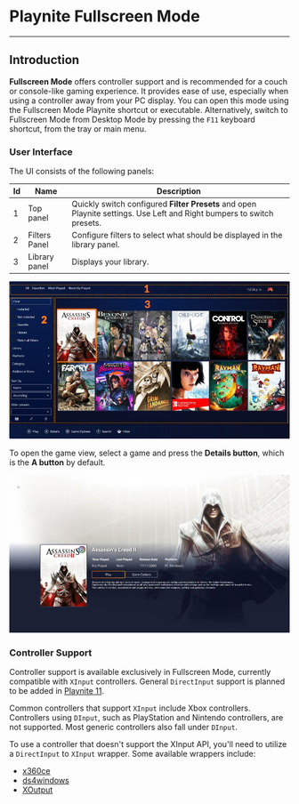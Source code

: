 # Playnite Fullscreen Mode
---------------------

## Introduction

**Fullscreen Mode** offers controller support and is recommended for a couch or console-like gaming experience. It provides ease of use, especially when using a controller away from your PC display. You can open this mode using the Fullscreen Mode Playnite shortcut or executable. Alternatively, switch to Fullscreen Mode from Desktop Mode by pressing the `F11` keyboard shortcut, from the tray or main menu.

### User Interface


The UI consists of the following panels:

| Id  | Name          | Description                                                                                                            |
| --- | ------------- | ---------------------------------------------------------------------------------------------------------------------- |
| 1   | Top panel     | Quickly switch configured **Filter Presets** and open Playnite settings. Use Left and Right bumpers to switch presets. |
| 2   | Filters Panel | Configure filters to select what should be displayed in the library panel.                                             |
| 3   | Library panel | Displays your library.                                                                                                 |
![Playnite Fullscreen Mode](images/playniteFullscreenMode_UI.jpg)

To open the game view, select a game and press the **Details button**, which is the **A button** by default.

![Game View](images/playniteFullscreenMode_GameDetails.jpg)

### Controller Support

Controller support is available exclusively in Fullscreen Mode, currently compatible with `XInput` controllers. General `DirectInput` support is planned to be added in [Playnite 11](https://github.com/JosefNemec/Playnite/issues/684).

Common controllers that support `XInput` include Xbox controllers. Controllers using `DInput`, such as PlayStation and Nintendo controllers, are not supported. Most generic controllers also fall under `DInput`.

To use a controller that doesn't support the XInput API, you'll need to utilize a `DirectInput` to `XInput` wrapper. Some available wrappers include:

- [x360ce](https://www.x360ce.com/)
- [ds4windows](https://ryochan7.github.io/ds4windows-site/)
- [XOutput](https://github.com/csutorasa/XOutput)